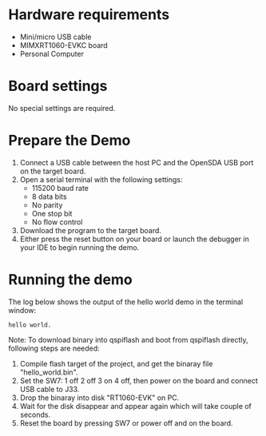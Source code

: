 Hardware requirements
=====================
- Mini/micro USB cable
- MIMXRT1060-EVKC board
- Personal Computer

Board settings
============
No special settings are required.

Prepare the Demo
===============
1.  Connect a USB cable between the host PC and the OpenSDA USB port on the target board. 
2.  Open a serial terminal with the following settings:
    - 115200 baud rate
    - 8 data bits
    - No parity
    - One stop bit
    - No flow control
3.  Download the program to the target board.
4.  Either press the reset button on your board or launch the debugger in your IDE to begin running the demo.

Running the demo
================   
The log below shows the output of the hello world demo in the terminal window:
~~~~~~~~~~~~~~~~~~~~~~~~~~~~~~~~~~~
hello world.
~~~~~~~~~~~~~~~~~~~~~~~~~~~~~~~~~~~

Note:
To download binary into qspiflash and boot from qspiflash directly, following steps are needed:
1. Compile flash target of the project, and get the binaray file "hello_world.bin".
3. Set the SW7: 1 off 2 off 3 on 4 off, then power on the board and connect USB cable to J33.
4. Drop the binaray into disk "RT1060-EVK" on PC.
5. Wait for the disk disappear and appear again which will take couple of seconds.
7. Reset the board by pressing SW7 or power off and on the board. 
